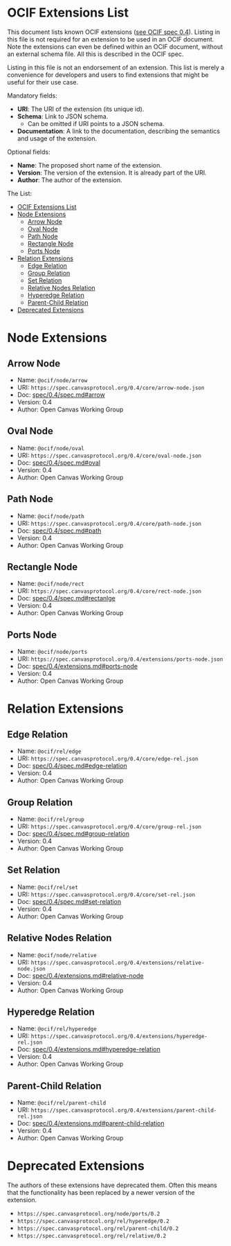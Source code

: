 # OCIF Extensions List
This document lists known OCIF extensions ([see OCIF spec 0.4](spec/0.4/spec.md)). 
Listing in this file is not required for an extension to be used in an OCIF document.
Note the extensions can even be defined within an OCIF document, without an external schema file.
All this is described in the OCIF spec.

Listing in this file is not an endorsement of an extension.
This list is merely a convenience for developers and users to find extensions that might be useful for their use case.

Mandatory fields:
- **URI**: The URI of the extension (its unique id). 
- **Schema**: Link to JSON schema. 
    - Can be omitted if URI points to a JSON schema.
- **Documentation**: A link to the documentation, describing the semantics and usage of the extension. 
 
Optional fields: 
- **Name**: The proposed short name of the extension.
- **Version**: The version of the extension. It is already part of the URI.
- **Author**: The author of the extension.

The List:
<!-- TOC -->
- [OCIF Extensions List](#ocif-extensions-list)
- [Node Extensions](#node-extensions)
  - [Arrow Node](#arrow-node)
  - [Oval Node](#oval-node)
  - [Path Node](#path-node)
  - [Rectangle Node](#rectangle-node)
  - [Ports Node](#ports-node)
- [Relation Extensions](#relation-extensions)
  - [Edge Relation](#edge-relation)
  - [Group Relation](#group-relation)
  - [Set Relation](#set-relation)
  - [Relative Nodes Relation](#relative-nodes-relation)
  - [Hyperedge Relation](#hyperedge-relation)
  - [Parent-Child Relation](#parent-child-relation)
- [Deprecated Extensions](#deprecated-extensions)
<!-- TOC -->

# Node Extensions

## Arrow Node
- Name: `@ocif/node/arrow`
- URI: `https://spec.canvasprotocol.org/0.4/core/arrow-node.json`
- Doc: [spec/0.4/spec.md#arrow](spec/0.4/spec.md#arrow)
- Version: 0.4
- Author: Open Canvas Working Group

## Oval Node
- Name: `@ocif/node/oval`
- URI: `https://spec.canvasprotocol.org/0.4/core/oval-node.json`
- Doc: [spec/0.4/spec.md#oval](spec/0.4/spec.md#oval)
- Version: 0.4
- Author: Open Canvas Working Group

## Path Node
- Name: `@ocif/node/path`
- URI: `https://spec.canvasprotocol.org/0.4/core/path-node.json`
- Doc: [spec/0.4/spec.md#path](spec/0.4/spec.md#path)
- Version: 0.4
- Author: Open Canvas Working Group

## Rectangle Node
- Name: `@ocif/node/rect`
- URI: `https://spec.canvasprotocol.org/0.4/core/rect-node.json`
- Doc: [spec/0.4/spec.md#rectanlge](spec/0.4/spec.md#rectangle)
- Version: 0.4
- Author: Open Canvas Working Group

## Ports Node
- Name: `@ocif/node/ports`
- URI: `https://spec.canvasprotocol.org/0.4/extensions/ports-node.json`
- Doc: [spec/0.4/extensions.md#ports-node](spec/0.4/extensions.md#ports-node)
- Version: 0.4
- Author: Open Canvas Working Group


# Relation Extensions

## Edge Relation
- Name: `@ocif/rel/edge`
- URI: `https://spec.canvasprotocol.org/0.4/core/edge-rel.json`
- Doc: [spec/0.4/spec.md#edge-relation](spec/0.4/spec.md#edge-relation)
- Version: 0.4
- Author: Open Canvas Working Group

## Group Relation
- Name: `@ocif/rel/group`
- URI: `https://spec.canvasprotocol.org/0.4/core/group-rel.json`
- Doc: [spec/0.4/spec.md#group-relation](spec/0.4/spec.md#group-relation)
- Version: 0.4
- Author: Open Canvas Working Group

## Set Relation
- Name: `@ocif/rel/set`
- URI: `https://spec.canvasprotocol.org/0.4/core/set-rel.json`
- Doc: [spec/0.4/spec.md#set-relation](spec/0.4/spec.md#set-relation)
- Version: 0.4
- Author: Open Canvas Working Group 

## Relative Nodes Relation
- Name: `@ocif/node/relative`
- URI: `https://spec.canvasprotocol.org/0.4/extensions/relative-node.json`
- Doc: [spec/0.4/extensions.md#relative-node](spec/0.4/extensions.md#relative-node)
- Version: 0.4
- Author: Open Canvas Working Group

## Hyperedge Relation
- Name: `@ocif/rel/hyperedge`
- URI: `https://spec.canvasprotocol.org/0.4/extensions/hyperedge-rel.json`
- Doc: [spec/0.4/extensions.md#hyperedge-relation](spec/0.4/extensions.md#hyperedge-relation)
- Version: 0.4
- Author: Open Canvas Working Group

## Parent-Child Relation
- Name: `@ocif/rel/parent-child`
- URI: `https://spec.canvasprotocol.org/0.4/extensions/parent-child-rel.json`
- Doc: [spec/0.4/extensions.md#parent-child-relation](spec/0.4/extensions.md#parent-child-relation)
- Version: 0.4
- Author: Open Canvas Working Group



# Deprecated Extensions
The authors of these extensions have deprecated them. Often this means that the functionality has been replaced by a newer version of the extension. 

- `https://spec.canvasprotocol.org/node/ports/0.2`
- `https://spec.canvasprotocol.org/rel/hyperedge/0.2`
- `https://spec.canvasprotocol.org/rel/parent-child/0.2`
- `https://spec.canvasprotocol.org/rel/relative/0.2`

